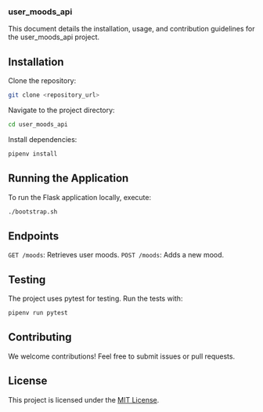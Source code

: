 ### user_moods_api
This document details the installation, usage, and contribution guidelines for the user_moods_api project.

## Installation
Clone the repository:

```Bash
git clone <repository_url>
```

Navigate to the project directory:

```Bash
cd user_moods_api
```

Install dependencies:

```Bash
pipenv install
```

## Running the Application
To run the Flask application locally, execute:

```Bash
./bootstrap.sh
```

## Endpoints

`GET /moods`: Retrieves user moods.
`POST /moods`: Adds a new mood.

## Testing

The project uses pytest for testing. Run the tests with:

``` Bash
pipenv run pytest
```

## Contributing
We welcome contributions! Feel free to submit issues or pull requests.

## License
This project is licensed under the [MIT License](LICENSE).